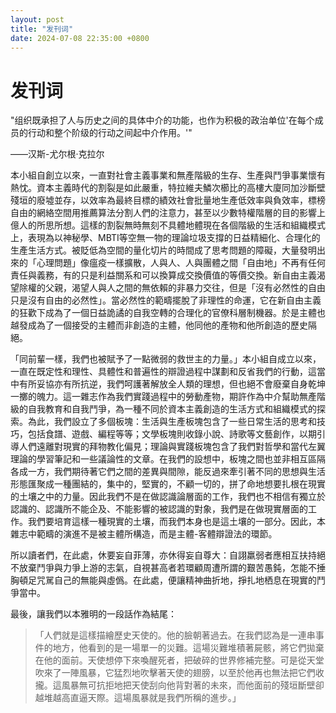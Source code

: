 ```yaml
---
layout: post
title: "发刊词"
date: 2024-07-08 22:35:00 +0800
---
```


发刊词
===

"组织既承担了人与历史之间的具体中介的功能，也作为积极的政治单位'在每个成员的行动和整个阶级的行动之间起中介作用。'"

——汉斯-尤尔根·克拉尔

本小組自創立以來，一直對社會主義事業和無產階級的生存、生產與鬥爭事業懷有熱忱。資本主義時代的割裂是如此嚴重，特拉維夫鱗次櫛比的高樓大廈同加沙斷壁殘垣的廢墟並存，以效率為最終目標的績效社會批量地生產低效率與負效率，標榜自由的網絡空間用推薦算法分割人們的注意力，甚至以少數特權階層的目的影響上億人的所思所想。這樣的割裂無時無刻不具體地體現在各個階級的生活和組織模式上，表現為以神秘學、MBTI等空無一物的理論垃圾支撐的日益精細化、合理化的生產生活方式。被貶低為空間的量化切片的時間成了思考問題的障礙，大量發明出來的「心理問題」像瘟疫一樣擴散，人與人、人與團體之間「自由地」不再有任何責任與義務，有的只是利益關系和可以換算成交換價值的等價交換。新自由主義渴望除權的父親，渴望人與人之間的無依賴的非暴力交往，但是「沒有必然性的自由只是沒有自由的必然性」。當必然性的範疇擺脫了非理性的命運，它在新自由主義的狂歡下成為了一個日益詭譎的自我空轉的合理化的官僚科層制機器。於是主體也越發成為了一個接受的主體而非創造的主體，他同他的產物和他所創造的歷史隔絕。

「同前輩一樣，我們也被賦予了一點微弱的救世主的力量。」本小組自成立以來，一直在既定性和理性、具體性和普遍性的辯證過程中謀劃和反省我們的行動，這當中有所妥協亦有所抗逆，我們呵護著解放全人類的理想，但也絕不會廢棄自身乾坤一擲的魄力。這一雜志作為我們實踐過程中的勞動產物，期許作為中介幫助無產階級的自我教育和自我鬥爭，為一種不同於資本主義創造的生活方式和組織模式的探索。為此，我們設立了多個板塊：生活與生產板塊包含了一些日常生活的思考和技巧，包括食譜、遊戲、編程等等；文學板塊則收錄小說、詩歌等文藝創作，以期引導人們遠離對現實的拜物教化偏見；理論與實踐板塊包含了我們對哲學和當代左翼理論的學習筆記和一些議論性的文章。在我們的設想中，板塊之間也並非相互區隔各成一方，我們期待著它們之間的差異與間隙，能反過來牽引著不同的思想與生活形態匯聚成一種團結的，集中的，堅實的，不顧一切的，拼了命地想要扎根在現實的土壤之中的力量。因此我們不是在做認識論層面的工作，我們也不相信有獨立於認識的、認識所不能企及、不能影響的被認識的對象，我們是在做現實層面的工作。我們要培育這樣一種現實的土壤，而我們本身也是這土壤的一部分。因此，本雜志中範疇的演進不是被主體所構造，而是主體-客體辯證法的環節。

所以讀者們，在此處，休要妄自菲薄，亦休得妄自尊大：自詡羸弱者應相互扶持絕不放棄鬥爭與力爭上游的志氣，自視甚高者若環顧周遭所謂的艱苦愚鈍，怎能不捶胸頓足咒駡自己的無能與虛僞。在此處，便讓精神曲折地，掙扎地栖息在現實的鬥爭當中。

最後，讓我們以本雅明的一段話作為結尾：

>「人們就是這樣描繪歷史天使的。他的臉朝著過去。在我們認為是一連串事件的地方，他看到的是一場單一的災難。這場災難堆積著屍骸，將它們拋棄在他的面前。天使想停下來喚醒死者，把破碎的世界修補完整。可是從天堂吹來了一陣風暴，它猛烈地吹擊著天使的翅膀，以至於他再也無法把它們收攏。這風暴無可抗拒地把天使刮向他背對著的未來，而他面前的殘垣斷壁卻越堆越高直逼天際。這場風暴就是我們所稱的進步。」